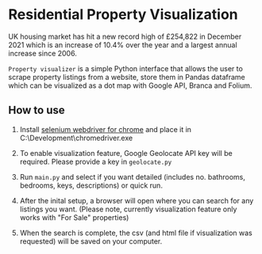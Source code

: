 # Residential Property Visualization

UK housing market has hit a new record high of £254,822 in December 2021 which is an increase of 10.4% over the year and a largest annual increase since 2006.

<code>Property visualizer</code> is a simple Python interface that allows the user to scrape property listings from a website, store them in Pandas dataframe which can be visualized as a dot map with Google API, Branca and Folium.

## How to use

1) Install <a href="https://chromedriver.chromium.org/getting-started">selenium webdriver for chrome</a> and place it in C:\Development\chromedriver.exe

2) To enable visualization feature, Google Geolocate API key will be required. Please provide a key in <code>geolocate.py</code>

3) Run <code>main.py</code> and select if you want detailed (includes no. bathrooms, bedrooms, keys, descriptions) or quick run.

4) After the inital setup, a browser will open where you can search for any listings you want. (Please note, currently visualization feature only works with "For Sale" properties)

4) When the search is complete, the csv (and html file if visualization was requested) will be saved on your computer.
